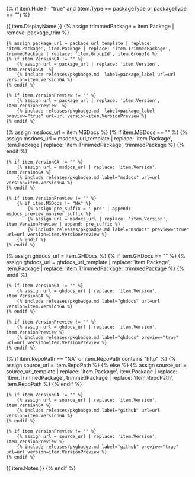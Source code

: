 {% if item.Hide != "true" and (item.Type == packageType or packageType == "") %}
<tr>
  <td>{{ item.DisplayName }}</td>
  <td>
    {% assign trimmedPackage = item.Package | remove: package_trim %}

    {% assign package_url = package_url_template | replace: 'item.Package', item.Package | replace: 'item.TrimmedPackage', trimmedPackage | replace: 'item.GroupId', item.GroupId %}
    {% if item.VersionGA != "" %}
        {% assign url = package_url | replace: 'item.Version', item.VersionGA  %}
        {% include releases/pkgbadge.md  label=package_label url=url version=item.VersionGA %}
    {% endif %}

    {% if item.VersionPreview != "" %}
        {% assign url = package_url | replace: 'item.Version', item.VersionPreview  %}
        {% include releases/pkgbadge.md  label=package_label preview="true" url=url version=item.VersionPreview %}
    {% endif %}
  </td>
  <td>
    {% assign msdocs_url = item.MSDocs %}
    {% if item.MSDocs == "" %}
        {% assign msdocs_url = msdocs_url_template | replace: 'item.Package', item.Package | replace: 'item.TrimmedPackage', trimmedPackage %}
    {% endif %}

    {% if item.VersionGA != "" %}
        {% assign url = msdocs_url | replace: 'item.Version', item.VersionGA %}
        {% include releases/pkgbadge.md label="msdocs" url=url version=item.VersionGA %}
    {% endif %}

    {% if item.VersionPreview != "" %}
        {% if item.MSDocs != "NA" %}
            {% assign pre_suffix = '-pre' | append: msdocs_preview_moniker_suffix %}
            {% assign url = msdocs_url | replace: 'item.Version', item.VersionPreview | append: pre_suffix %}
            {% include releases/pkgbadge.md label="msdocs" preview="true" url=url version=item.VersionPreview %}
        {% endif %}
    {% endif %}
  </td>
  <td>
    {% assign ghdocs_url = item.GHDocs %}
    {% if item.GHDocs == "" %}
        {% assign ghdocs_url = ghdocs_url_template | replace: 'item.Package', item.Package | replace: 'item.TrimmedPackage', trimmedPackage %}
    {% endif %}

    {% if item.VersionGA != "" %}
        {% assign url = ghdocs_url | replace: 'item.Version', item.VersionGA %}
        {% include releases/pkgbadge.md label="ghdocs" url=url version=item.VersionGA %}
    {% endif %}

    {% if item.VersionPreview != "" %}
        {% assign url = ghdocs_url | replace: 'item.Version', item.VersionPreview %}
        {% include releases/pkgbadge.md label="ghdocs" preview="true" url=url version=item.VersionPreview %}
    {% endif %}
  </td>
  <td>
    {% if item.RepoPath == "NA" or item.RepoPath contains "http" %}
        {% assign source_url = item.RepoPath %}
    {% else %}
        {% assign source_url = source_url_template | replace: 'item.Package', item.Package | replace: 'item.TrimmedPackage', trimmedPackage | replace: 'item.RepoPath', item.RepoPath %}
    {% endif %}

    {% if item.VersionGA != "" %}
        {% assign url = source_url | replace: 'item.Version', item.VersionGA %}
        {% include releases/pkgbadge.md label="github" url=url version=item.VersionGA %}
    {% endif %}

    {% if item.VersionPreview != "" %}
        {% assign url = source_url | replace: 'item.Version', item.VersionPreview %}
        {% include releases/pkgbadge.md label="github" preview="true" url=url version=item.VersionPreview %}
    {% endif %}
  </td>
  <td>{{ item.Notes }}</td>
</tr>
{% endif %}